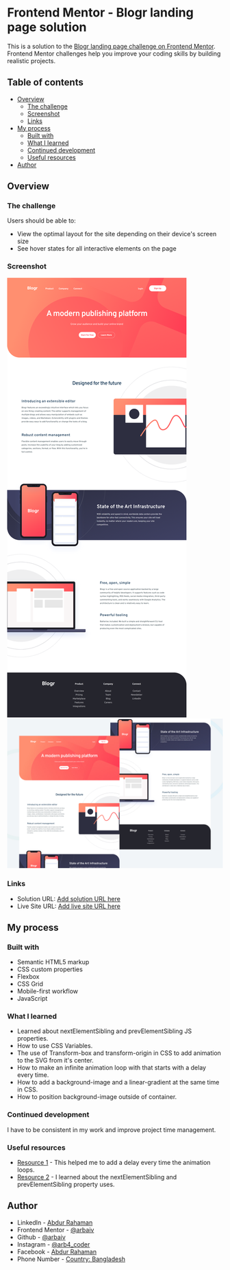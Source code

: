 # Frontend Mentor - Blogr landing page solution

This is a solution to the [Blogr landing page challenge on Frontend Mentor](https://www.frontendmentor.io/challenges/blogr-landing-page-EX2RLAApP). Frontend Mentor challenges help you improve your coding skills by building realistic projects. 

## Table of contents

- [Overview](#overview)
  - [The challenge](#the-challenge)
  - [Screenshot](#screenshot)
  - [Links](#links)
- [My process](#my-process)
  - [Built with](#built-with)
  - [What I learned](#what-i-learned)
  - [Continued development](#continued-development)
  - [Useful resources](#useful-resources)
- [Author](#author)


## Overview

### The challenge

Users should be able to:

- View the optimal layout for the site depending on their device's screen size
- See hover states for all interactive elements on the page

### Screenshot

![](images/screenshot/desktop-screenshot.png)
![](images/screenshot/blogr-page-design-small.jpg)

### Links

- Solution URL: [Add solution URL here](https://your-solution-url.com)
- Live Site URL: [Add live site URL here](https://your-live-site-url.com)

## My process

### Built with

- Semantic HTML5 markup
- CSS custom properties
- Flexbox
- CSS Grid
- Mobile-first workflow
- JavaScript

### What I learned

- Learned about nextElementSibling and prevElementSibling JS properties.
- How to use CSS Variables.
- The use of Transform-box and transform-origin in CSS to add animation to the SVG from it's center.
- How to make an infinite animation loop with that starts with a delay every time.
- How to add a background-image and a linear-gradient at the same time in CSS.
- How to position background-image outside of container.


### Continued development

I have to be consistent in my work and improve project time management. 

### Useful resources

- [Resource 1](https://css-tricks.com/css-keyframe-animation-delay-iterations/) - This helped me to add a delay every time the animation loops.
- [Resource 2](https://www.w3schools.com/jsref/prop_element_nextelementsibling.asp) - I learned about the nextElementSibling and prevElementSibling property uses.


## Author

- LinkedIn - [Abdur Rahaman](https://www.linkedin.com/in/abdur-rahaman-arb4/)
- Frontend Mentor - [@arbaiv](https://www.frontendmentor.io/profile/arbaiv)
- Github - [@arbaiv](https://github.com/arbaiv)
- Instagram - [@arb4_coder](https://www.instagram.com/arb4_coder/)
- Facebook - [Abdur Rahaman](https://www.facebook.com/people/Abdur-Rahaman/100052283355364/)
- Phone Number - [Country: Bangladesh](+8801775575562)

